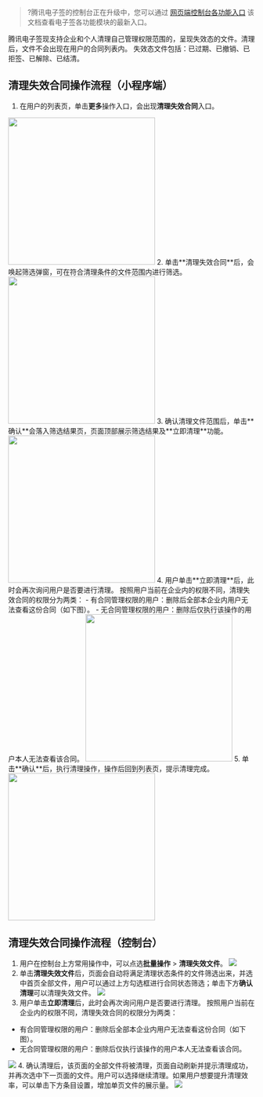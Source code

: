 >?腾讯电子签的控制台正在升级中，您可以通过 [网页端控制台各功能入口](https://cloud.tencent.com/document/product/1323/90345) 该文档查看电子签各功能模块的最新入口。

腾讯电子签现支持企业和个人清理自己管理权限范围的，呈现失效态的文件。清理后，文件不会出现在用户的合同列表内。
失效态文件包括：已过期、已撤销、已拒签、已解除、已结清。

## 清理失效合同操作流程（小程序端）
1. 在用户的列表页，单击**更多**操作入口，会出现**清理失效合同**入口。
<img style="width:300px; max-width: inherit;" src="https://qcloudimg.tencent-cloud.cn/raw/ca8bbc25c40690211e5b3458326ce524.png" />
2. 单击**清理失效合同**后，会唤起筛选弹窗，可在符合清理条件的文件范围内进行筛选。
<img style="width:300px; max-width: inherit;" src="https://qcloudimg.tencent-cloud.cn/raw/4091f0d2534d32e802d53377e7cc6158.png" />
3. 确认清理文件范围后，单击**确认**会落入筛选结果页，页面顶部展示筛选结果及**立即清理**功能。
 <img style="width:300px; max-width: inherit;" src="https://qcloudimg.tencent-cloud.cn/raw/f357d37c565c5eeb14bf914ebf398feb.png" />
4. 用户单击**立即清理**后，此时会再次询问用户是否要进行清理。
按照用户当前在企业内的权限不同，清理失效合同的权限分为两类：
 - 有合同管理权限的用户：删除后全部本企业内用户无法查看这份合同（如下图）。
 - 无合同管理权限的用户：删除后仅执行该操作的用户本人无法查看该合同。

 <img style="width:300px; max-width: inherit;" src="https://qcloudimg.tencent-cloud.cn/raw/7bf356a17235bf2440910979f0551d1a.png" />
5. 单击**确认**后，执行清理操作，操作后回到列表页，提示清理完成。
<img style="width:300px; max-width: inherit;" src="https://qcloudimg.tencent-cloud.cn/raw/4f006009586fa0895319702059d942be.jpeg" />

## 清理失效合同操作流程（控制台）
1. 用户在控制台上方常用操作中，可以点选**批量操作** > **清理失效文件**。
![](https://qcloudimg.tencent-cloud.cn/raw/4b552ed21c193ba11a6b25fc6e26297b.png)
2. 单击**清理失效文件**后，页面会自动将满足清理状态条件的文件筛选出来，并选中首页全部文件，用户可以通过上方勾选框进行合同状态筛选；单击下方**确认清理**可以清理失效文件。
![](https://qcloudimg.tencent-cloud.cn/raw/5ba86487f043cefebcd3c5ee09907658.png)
3. 用户单击**立即清理**后，此时会再次询问用户是否要进行清理。
按照用户当前在企业内的权限不同，清理失效合同的权限分为两类：
 - 有合同管理权限的用户：删除后全部本企业内用户无法查看这份合同（如下图）。
 - 无合同管理权限的用户：删除后仅执行该操作的用户本人无法查看该合同。

 ![](https://qcloudimg.tencent-cloud.cn/raw/f21a5fb550a6290ec2619244ea1145f5.png)
4. 确认清理后，该页面的全部文件将被清理，页面自动刷新并提示清理成功，并再次选中下一页面的文件。用户可以选择继续清理。如果用户想要提升清理效率，可以单击下方条目设置，增加单页文件的展示量。
![](https://qcloudimg.tencent-cloud.cn/raw/b13a61869b9ce0c52b5dce00e3992612.png)
